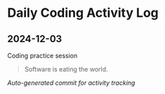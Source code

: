 # Daily Coding Activity Log

## 2024-12-03

Coding practice session

> Software is eating the world.

*Auto-generated commit for activity tracking*
